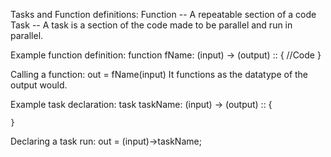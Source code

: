 Tasks and Function definitions:
Function -- A repeatable section of a code
Task -- A task is a section of the code made to be parallel and run in parallel.

Example function definition:
	function fName: (input) -> (output) ::
	{
		//Code
	}

Calling a function:
	out = fName(input)
It functions as the datatype of the output would.

Example task declaration:
	task taskName: (input) -> (output) ::
	{
		
	}
Declaring a task run:
	out = (input)->taskName;

